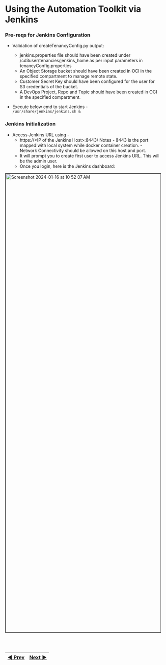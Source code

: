 # Using the Automation Toolkit via Jenkins

### **Pre-reqs for Jenkins Configuration**
* Validation of createTenancyConfig.py output:
  - jenkins.properties file should have been created under /cd3user/tenancies/jenkins_home  as per input parameters in tenancyConfig.properties<br>
  - An Object Storage bucket should have been created in OCI in the specified compartment to manage remote state. <br>
  - Customer Secret Key should have been configured for the user for S3 credentials of the bucket. <br>
  - A DevOps Project, Repo and Topic should have been created in OCI in the specified compartment. <br>

* Execute below cmd to start Jenkins - <br>
```/usr/share/jenkins/jenkins.sh &```

### **Jenkins Initialization**
* Access Jenkins URL using -
  - https://\<IP of the Jenkins Host\>:8443/
    Notes  - 8443 is the port mapped with local system while docker container creation.
           - Network Connectivity should be allowed on this host and port.
  - It will prompt you to create first user to access Jenkins URL. This will be the admin user.
  - Once you login, here is the Jenkins dashboard:
    
 <img width="1486" alt="Screenshot 2024-01-16 at 10 52 07 AM" style="border: 2px solid #555" src="https://github.com/oracle-devrel/cd3-automation-toolkit/assets/70213341/618f4461-0bff-4df7-a2f1-d524f424e6a6">


<br><br>
<div align='center'>

| <a href="/cd3_automation_toolkit/documentation/user_guide/Connect_container_to_OCI_Tenancy.md">:arrow_backward: Prev</a> | <a href="/cd3_automation_toolkit/documentation/user_guide/GreenField-Jenkins.md">Next :arrow_forward:</a> |
| :---- | -------: |
  
</div>
